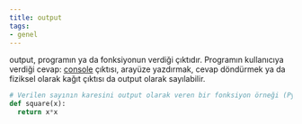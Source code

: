 ```yaml
---
title: output
tags:
- genel
---
```


output, programın ya da fonksiyonun verdiği çıktıdır. Programın kullanıcıya verdiği cevap: [console](/console) çıktısı, arayüze yazdırmak, cevap döndürmek ya da fiziksel olarak kağıt çıktısı da output olarak sayılabilir.

```Python
# Verilen sayının karesini output olarak veren bir fonksiyon örneği (Python dilinde)
def square(x):
  return x*x
```
